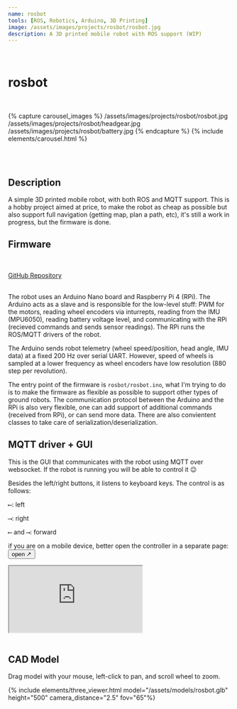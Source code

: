 ```yaml
---
name: rosbot
tools: [ROS, Robotics, Arduino, 3D Printing]
image: /assets/images/projects/rosbot/rosbot.jpg
description: A 3D printed mobile robot with ROS support (WIP)
---
```


<br>

# **rosbot**

<br>

{% capture carousel_images %}
/assets/images/projects/rosbot/rosbot.jpg
/assets/images/projects/rosbot/headgear.jpg
/assets/images/projects/rosbot/battery.jpg
{% endcapture %}
{% include elements/carousel.html %}

<br>
<br>


## Description

A simple 3D printed mobile robot, with both ROS and MQTT support. This is a hobby project aimed at price, to make the robot as cheap as possible
 but also support full navigation (getting map, plan a path, etc), it's still a work in progress, but the firmware is done.


## Firmware

<br>

<a href="https://github.com/hasauino/rosbot" class="btn btn-outline-dark" role="button" aria-pressed="true"> <i class="fab fa-github"></i> GitHub Repository </a>

<br>
The robot uses an Arduino Nano board and Raspberry Pi 4 (RPi). The Arduino acts as a slave and is responsible for the low-level stuff: PWM for the motors, reading wheel encoders via inturrepts, reading from the IMU (MPU6050), reading battery voltage level, and communicating with the RPi (recieved commands and sends sensor readings). The RPi runs the ROS/MQTT drivers of the robot.

The Arduino sends robot telemetry (wheel speed/position, head angle, IMU data) at a fixed 200 Hz over serial UART. However, speed of wheels is sampled at a lower frequency as wheel encoders have low resolution (880 step per revolution).

The entry point of the firmware is `rosbot/rosbot.ino`, what I'm trying to do is to make the firmware as flexible as possible 
to support other types of ground robots. The communication protocol between the Arduino and the RPi is also very flexible, one can add support of additional commands (received from RPi), or can send more data. There are also convientent classes to take care of serialization/deserialization.


## MQTT driver + GUI

This is the GUI that communicates with the robot using MQTT over websocket. If the robot is running you will be able to control it :wink:

Besides the left/right buttons, it listens to keyboard keys. The control is as follows:

<kbd>⟵</kbd>: left

<kbd>⟶</kbd>: right

<kbd>⟵</kbd>  and <kbd>⟶</kbd>: forward

if you are on a mobile device, better open the controller in a separate page: <button onclick=" window.open('https://hasauino.github.io/rosbot','_blank')">open :arrow_upper_right:</button>



<div class="embed-responsive embed-responsive-16by9">
  <iframe class="embed-responsive-item" src="https://hasauino.github.io/rosbot/" allowfullscreen scrolling="no" style="overflow: hidden;"></iframe>
</div>
<br>

## CAD Model
Drag model with your mouse, left-click to pan, and scroll wheel to zoom.
<br>

{% include elements/three_viewer.html model="/assets/models/rosbot.glb" height="500" camera_distance="2.5" fov="65"%}

<br>